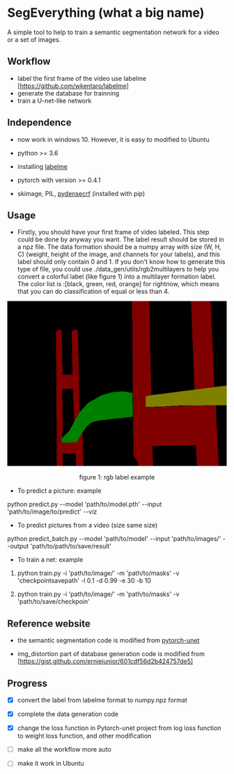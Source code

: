 # SegEverything (what a big name)
A simple tool to help to train a semantic segmentation network for a video or a set of images.



## Workflow
- label the first frame of the video use labelme [https://github.com/wkentaro/labelme]
- generate the database for trainning
- train a U-net-like network



## Independence

- now work in windows 10. However, it is easy to modified to Ubuntu

- python >= 3.6
- installing [labelme](<https://gist.github.com/erniejunior/601cdf56d2b424757de5>)

- pytorch with version >= 0.4.1

- skimage, PIL, [pydensecrf](https://github.com/lucasb-eyer/pydensecrf) (installed with pip)

## Usage
- Firstly, you should have your first frame of video labeled. This step could be done by anyway you want. The label result should be stored in a npz file. The data formation should be a numpy array with size (W, H, C) (weight, height of the image, and channels for your labels), and this label should only contain 0 and 1. If you don't know how to generate this type of file, you could use ./data_gen/utils/rgb2multilayers to help you convert a colorful label (like figure 1) into a multilayer formation label. The color list is :[black, green, red, orange] for rightnow, which means that you can do classification of equal or less than 4. 

![label-example](<https://github.com/ZhaoJinHA/SegEverything/blob/master/label_example.png>)

<center> figure 1: rgb label example </center>

- To predict a picture: example

 python predict.py --model 'path/to/model.pth' --input 'path/to/image/to/predict' --viz

- To predict pictures from a video (size same size)

 python predict_batch.py --model 'path/to/model' --input 'path/to/images/' --output 'path/to/path/to/save/result'

- To train a net: example

1. python train.py -i 'path/to/image/' -m 'path/to/masks' -v 'checkpointsavepath' -l 0.1 -d 0.99 -e 30 -b 10

2. python train.py -i 'path/to/image/' -m 'path/to/masks' -v 'path/to/save/checkpoin'



## Reference website

- the semantic segmentation code is modified from [pytorch-unet](https://github.com/milesial/Pytorch-UNet)

- img_distortion part of database generation code is modified from [https://gist.github.com/erniejunior/601cdf56d2b424757de5]



## Progress

- [x] convert the label from labelme format to numpy.npz format
- [x] complete the data generation code
- [x] change the loss function in Pytorch-unet project from log loss function to weight loss function, and other modification
- [ ] make all the workflow more auto
- [ ] make it work in Ubuntu



